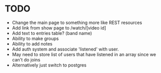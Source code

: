 # TODO

- Change the main page to something more like REST resources
- Add link from show page to /watch/[video id]
- Add text to entries table? (band name)
- Ability to make groups
- Ability to add notes
- Add auth system and associate 'listened' with user.
- May need to store list of users that have listened in an array since we can't do joins
- Alternatively just switch to postgres

